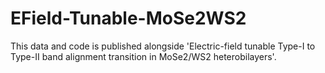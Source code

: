 # EField-Tunable-MoSe2WS2
This data and code is published alongside 'Electric-field tunable Type-I to Type-II band alignment transition in MoSe2/WS2 heterobilayers'.
